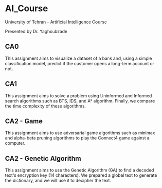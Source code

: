 # AI_Course

University of Tehran - Artificial Intelligence Course

Presented by Dr. Yaghoubzade

## CA0

This assignment aims to visualize a dataset of a bank and, using a simple classification model, predict if the customer opens a long-term account or not.

## CA1

This assignment aims to solve a problem using Uninformed and Informed search algorithms such as BTS, IDS, and A* algorithm. Finally, we compare the time complexity of these algorithms.

## CA2 - Game

This assignment aims to use adversarial game algorithms such as minimax and alpha-beta pruning algorithms to play the Connect4 game against a computer. 

## CA2 - Genetic Algorithm

This assignment aims to use the Genetic Algorithm (GA) to find a decoded text's encryption key (14 characters). We prepared a global text to generate the dictionary, and we will use it to decipher the text.

